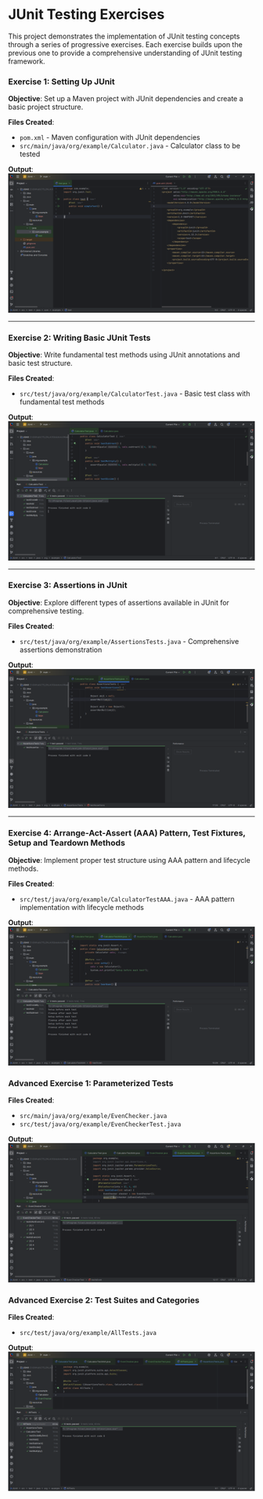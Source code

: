 # JUnit Testing Exercises

This project demonstrates the implementation of JUnit testing concepts through a series of progressive exercises. Each exercise builds upon the previous one to provide a comprehensive understanding of JUnit testing framework.


### Exercise 1: Setting Up JUnit
**Objective**: Set up a Maven project with JUnit dependencies and create a basic project structure.

**Files Created**:
- `pom.xml` - Maven configuration with JUnit dependencies
- `src/main/java/org/example/Calculator.java` - Calculator class to be tested

**Output**: ![Screenshot](exercise1.png)

---

### Exercise 2: Writing Basic JUnit Tests
**Objective**: Write fundamental test methods using JUnit annotations and basic test structure.

**Files Created**:
- `src/test/java/org/example/CalculatorTest.java` - Basic test class with fundamental test methods

**Output**: ![Screenshot](exercise2.png)

---

### Exercise 3: Assertions in JUnit
**Objective**: Explore different types of assertions available in JUnit for comprehensive testing.


**Files Created**:
- `src/test/java/org/example/AssertionsTests.java` - Comprehensive assertions demonstration

**Output**: ![Screenshot](exercise3.png)

---

### Exercise 4: Arrange-Act-Assert (AAA) Pattern, Test Fixtures, Setup and Teardown Methods
**Objective**: Implement proper test structure using AAA pattern and lifecycle methods.


**Files Created**:
- `src/test/java/org/example/CalculatorTestAAA.java` - AAA pattern implementation with lifecycle methods

**Output**: ![Screenshot](exercise4.png)

### Advanced Exercise 1: Parameterized Tests

**Files Created**:
- `src/main/java/org/example/EvenChecker.java`
- `src/test/java/org/example/EvenCheckerTest.java`

**Output**: ![](ad-ex1.png)

### Advanced Exercise 2: Test Suites and Categories

**Files Created**:
- `src/test/java/org/example/AllTests.java`

**Output**: ![](ad-ex2.png)